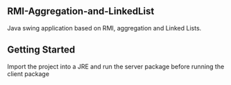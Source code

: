 RMI-Aggregation-and-LinkedList
---------------------------------
Java swing application based on RMI, aggregation and Linked Lists.

Getting Started
---------------------------------
Import the project into a JRE and run the server package before running the client package

